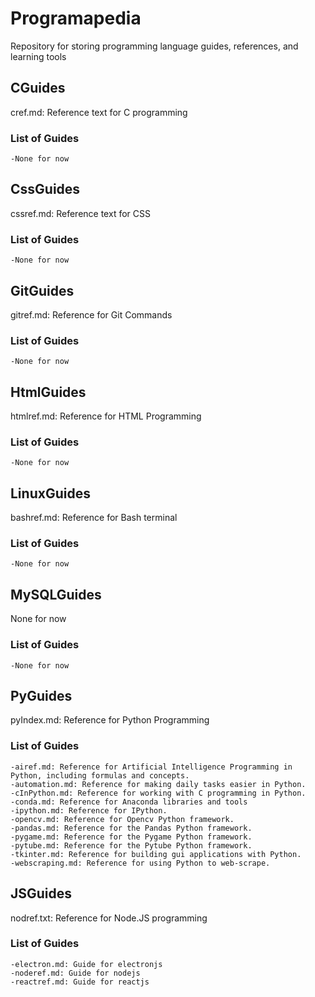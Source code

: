 # Programapedia
Repository for storing programming language guides, references, and learning tools

## CGuides
cref.md: Reference text for C programming
### List of Guides
	-None for now

## CssGuides
cssref.md: Reference text for CSS
### List of Guides
	-None for now

## GitGuides
gitref.md: Reference for Git Commands
### List of Guides
	-None for now

## HtmlGuides
htmlref.md: Reference for HTML Programming
### List of Guides
	-None for now

## LinuxGuides
bashref.md: Reference for Bash terminal
### List of Guides
	-None for now

## MySQLGuides
None for now
### List of Guides
	-None for now

## PyGuides
pyIndex.md: Reference for Python Programming
### List of Guides
	-airef.md: Reference for Artificial Intelligence Programming in Python, including formulas and concepts.
	-automation.md: Reference for making daily tasks easier in Python.
	-cInPython.md: Reference for working with C programming in Python.
	-conda.md: Reference for Anaconda libraries and tools
	-ipython.md: Reference for IPython.
	-opencv.md: Reference for Opencv Python framework.
	-pandas.md: Reference for the Pandas Python framework.
	-pygame.md: Reference for the Pygame Python framework.
	-pytube.md: Reference for the Pytube Python framework.
	-tkinter.md: Reference for building gui applications with Python.
	-webscraping.md: Reference for using Python to web-scrape.

## JSGuides
nodref.txt: Reference for Node.JS programming
### List of Guides
	-electron.md: Guide for electronjs
	-noderef.md: Guide for nodejs
	-reactref.md: Guide for reactjs

